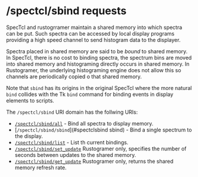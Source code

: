 # /spectcl/sbind requests

SpecTcl and rustogrramer maintain a shared memory into which spectra can be put.  Such spectra can be accessed by local display programs providing a high speed channel to send histogram data to the displayer.

Spectra placed in shared memory are said to be *bound* to shared memory.  In SpecTcl, there is no cost to binding spectra, the spectrum bins are moved into shared memory and histograming directly occurs in shared memory.  In Rustogramer, the underlying histograming engine does not allow this so channels are periodically copied o that shared memory.

Note that ```sbind``` has its origins in the original SpecTcl where the more natural ```bind``` collides with the Tk ```bind``` command for binding events in display elements to scripts.

The ```/spectcl/sbind``` URI domain has the follwing URIs:

* [```/spectcl/sbind/all```](#spectclsbindall) - Bind all spectra to display memory.
* [```/spectcl/sbind/sbind```](#spectclsbind sbind) - Bind a single spectrum to the display.
* [```/spectcl/sbind/list```](#spectclsbindlist) - List th current bindings.
* [```/spectcl/sbind/set_update```](#spectclsbindsetupdate) Rustogramer only, specifies the number of seconds between updates to the shared memory.
* [```/spectcl/sbind/get_update```](#spectclsbindgetupdate) Rustogramer only, returns the shared memory refresh rate.

